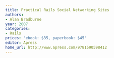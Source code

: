 ```yaml
---
title: Practical Rails Social Networking Sites
authors:
- Alan Bradburne
year: 2007
categories:
- Rails
prices: 'ebook: $35, paperbook: $45'
editor: Apress
home_url: http://www.apress.com/9781590598412
---
```

